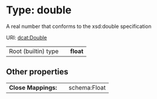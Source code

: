 
# Type: double

A real number that conforms to the xsd:double specification

URI: [dcat:Double](http://www.w3.org/ns/dcat#Double)

|  |  |  |
| --- | --- | --- |
| Root (builtin) type | | **float** |

## Other properties

|  |  |  |
| --- | --- | --- |
| **Close Mappings:** | | schema:Float |
